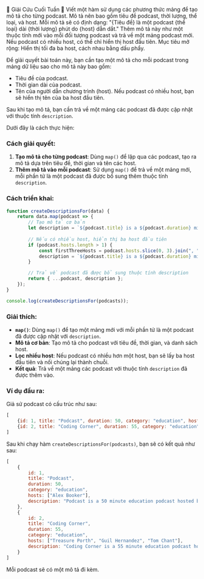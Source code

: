 🌴 Giải Cứu Cuối Tuần 🌴
Viết một hàm sử dụng các phương thức mảng để tạo mô tả cho từng podcast. Mô tả nên bao gồm tiêu đề podcast, thời lượng, thể loại, và host. Mỗi mô tả sẽ có định dạng: "{Tiêu đề} là một podcast {thể loại} dài {thời lượng} phút do {host} dẫn dắt." Thêm mô tả này như một thuộc tính mới vào mỗi đối tượng podcast và trả về một mảng podcast mới. Nếu podcast có nhiều host, có thể chỉ hiển thị host đầu tiên. Mục tiêu mở rộng: Hiển thị tối đa ba host, cách nhau bằng dấu phẩy.

Để giải quyết bài toán này, bạn cần tạo một mô tả cho mỗi podcast trong mảng dữ liệu sao cho mô tả này bao gồm:

- Tiêu đề của podcast.
- Thời gian dài của podcast.
- Tên của người dẫn chương trình (host). Nếu podcast có nhiều host, bạn sẽ hiển thị tên của ba host đầu tiên.

Sau khi tạo mô tả, bạn cần trả về một mảng các podcast đã được cập nhật với thuộc tính `description`.

Dưới đây là cách thực hiện:

### Cách giải quyết:

1. **Tạo mô tả cho từng podcast**: Dùng `map()` để lặp qua các podcast, tạo ra mô tả dựa trên tiêu đề, thời gian và tên các host.
2. **Thêm mô tả vào mỗi podcast**: Sử dụng `map()` để trả về một mảng mới, mỗi phần tử là một podcast đã được bổ sung thêm thuộc tính `description`.

### Cách triển khai:

```javascript
function createDescriptionsFor(data) {
    return data.map(podcast => {
        // Tạo mô tả cơ bản
        let description = `${podcast.title} is a ${podcast.duration} minute ${podcast.category} podcast hosted by ${podcast.hosts[0]}`;
        
        // Nếu có nhiều host, hiển thị ba host đầu tiên
        if (podcast.hosts.length > 1) {
            const firstThreeHosts = podcast.hosts.slice(0, 3).join(", ");
            description = `${podcast.title} is a ${podcast.duration} minute ${podcast.category} podcast hosted by ${firstThreeHosts}`;
        }

        // Trả về podcast đã được bổ sung thuộc tính description
        return { ...podcast, description };
    });
}

console.log(createDescriptionsFor(podcasts));
```

### Giải thích:
- **`map()`**: Dùng `map()` để tạo một mảng mới với mỗi phần tử là một podcast đã được cập nhật với `description`.
- **Mô tả cơ bản**: Tạo mô tả cho podcast với tiêu đề, thời gian, và danh sách host.
- **Lọc nhiều host**: Nếu podcast có nhiều hơn một host, bạn sẽ lấy ba host đầu tiên và nối chúng lại thành chuỗi.
- **Kết quả**: Trả về một mảng các podcast với thuộc tính `description` đã được thêm vào.

### Ví dụ đầu ra:

Giả sử podcast có cấu trúc như sau:

```javascript
[
    {id: 1, title: "Podcast", duration: 50, category: "education", hosts: ["Alex Booker"]},
    {id: 2, title: "Coding Corner", duration: 55, category: "education", hosts: ["Treasure Porth", "Guil Hernandez", "Tom Chant"]},
]
```

Sau khi chạy hàm `createDescriptionsFor(podcasts)`, bạn sẽ có kết quả như sau:

```javascript
[
    {
        id: 1,
        title: "Podcast",
        duration: 50,
        category: "education",
        hosts: ["Alex Booker"],
        description: "Podcast is a 50 minute education podcast hosted by Alex Booker."
    },
    {
        id: 2,
        title: "Coding Corner",
        duration: 55,
        category: "education",
        hosts: ["Treasure Porth", "Guil Hernandez", "Tom Chant"],
        description: "Coding Corner is a 55 minute education podcast hosted by Treasure Porth, Guil Hernandez, and Tom Chant."
    }
]
```

Mỗi podcast sẽ có một mô tả đi kèm.